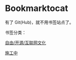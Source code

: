 Bookmarktocat
=============

有了 Git(Hub)，就不用书签站点了。

书签分类：

[自由/开源/互联网文化](foss-internet-culture.md)

[施工中](in-progress)
